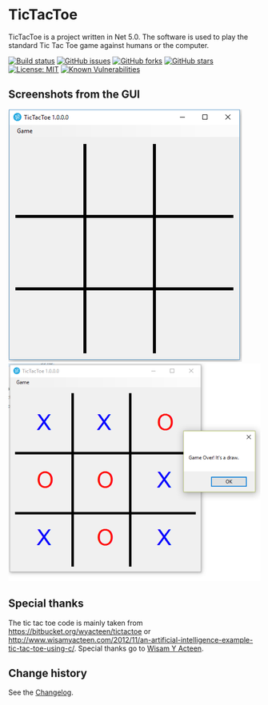 # TicTacToe

TicTacToe is a project written in Net 5.0. The software is used to play the standard Tic Tac Toe game against humans or the computer.

[![Build status](https://ci.appveyor.com/api/projects/status/ayllvht5nnoy5lxc?svg=true)](https://ci.appveyor.com/project/SeppPenner/tictactoe)
[![GitHub issues](https://img.shields.io/github/issues/SeppPenner/TicTacToe.svg)](https://github.com/SeppPenner/TicTacToe/issues)
[![GitHub forks](https://img.shields.io/github/forks/SeppPenner/TicTacToe.svg)](https://github.com/SeppPenner/TicTacToe/network)
[![GitHub stars](https://img.shields.io/github/stars/SeppPenner/TicTacToe.svg)](https://github.com/SeppPenner/TicTacToe/stargazers)
[![License: MIT](https://img.shields.io/badge/License-MIT-blue.svg)](https://raw.githubusercontent.com/SeppPenner/TicTacToe/master/License.txt)
[![Known Vulnerabilities](https://snyk.io/test/github/SeppPenner/TicTacToe/badge.svg)](https://snyk.io/test/github/SeppPenner/TicTacToe)

## Screenshots from the GUI
![Screenshot from the GUI](https://github.com/SeppPenner/TicTacToe/blob/master/Screenshot.PNG "Screenshot from the GUI")
![Screenshot 2 from the GUI](https://github.com/SeppPenner/TicTacToe/blob/master/Screenshot_2.PNG "Screenshot 2 from the GUI")

## Special thanks
The tic tac toe code is mainly taken from https://bitbucket.org/wyacteen/tictactoe or http://www.wisamyacteen.com/2012/11/an-artificial-intelligence-example-tic-tac-toe-using-c/.
Special thanks go to [Wisam Y Acteen](http://www.wisamyacteen.com/about-me/).

Change history
--------------

See the [Changelog](https://github.com/SeppPenner/TicTacToe/blob/master/Changelog.md).
